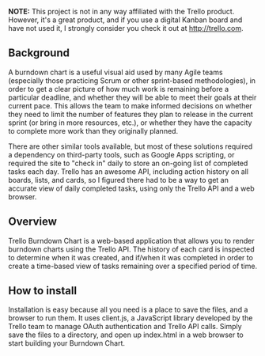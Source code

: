 **NOTE:** This project is not in any way affiliated with the Trello product.  However, it's a great product, and if you use a digital Kanban board and have not used it, I strongly consider you check it out at http://trello.com.

Background
----------
A burndown chart is a useful visual aid used by many Agile teams (especially those practicing Scrum or other sprint-based methodologies), in order to get a clear picture of how much work is remaining before a particular deadline, and whether they will be able to meet their goals at their current pace.  This allows the team to make informed decisions on whether they need to limit the number of features they plan to release in the current sprint (or bring in more resources, etc.), or whether they have the capacity to complete more work than they originally planned.

There are other similar tools available, but most of these solutions required a dependency on third-party tools, such as Google Apps scripting, or required the site to "check in" daily to store an on-going list of completed tasks each day.  Trello has an awesome API, including action history on all boards, lists, and cards, so I figured there had to be a way to get an accurate view of daily completed tasks, using only the Trello API and a web browser.

Overview
--------
Trello Burndown Chart is a web-based application that allows you to render burndown charts using the Trello API.  The history of each card is inspected to determine when it was created, and if/when it was completed in order to create a time-based view of tasks remaining over a specified period of time.

How to install
--------------
Installation is easy because all you need is a place to save the files, and a browser to run them.  It uses client.js, a JavaScript library developed by the Trello team to manage OAuth authentication and Trello API calls.  Simply save the files to a directory, and open up index.html in a web browser to start building your Burndown Chart.